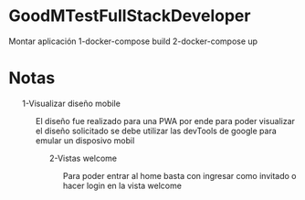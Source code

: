 # GoodMTestFullStackDeveloper

Montar aplicación
1-docker-compose build
2-docker-compose up 

<h1>Notas</h1>
<ul>1-Visualizar diseño mobile<ul>
  <p>El diseño fue realizado para una PWA por ende para poder visualizar el diseño solicitado
  se debe utilizar las devTools de google para emular un disposivo mobil</p>
<ul>2-Vistas welcome  <ul>
 <p> Para poder entrar al home basta con ingresar como invitado o hacer login en la vista welcome<p>
